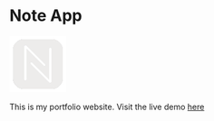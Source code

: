 # Note App



![App screenshot](./public/icon2.png)



This is my portfolio website. Visit the live demo [here](https://note-app-black-eight.vercel.app/)